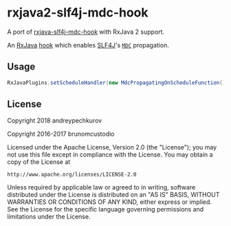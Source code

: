 # rxjava2-slf4j-mdc-hook

A port of
[rxjava-slf4j-mdc-hook](https://github.com/bmcstdio/rxjava-slf4j-mdc-hook)
with RxJava 2 support.

An
[RxJava](https://github.com/ReactiveX/RxJava)
[hook](https://github.com/ReactiveX/RxJava/wiki/What%27s-different-in-2.0#runtime-hooks)
which enables
[SLF4J](https://github.com/qos-ch/slf4j)'s
[`MDC`](http://www.slf4j.org/api/org/apache/log4j/MDC.html)
propagation.

## Usage

```java
RxJavaPlugins.setScheduleHandler(new MdcPropagatingOnScheduleFunction());
```

<!--
## Binaries

`rxjava-slf4j-mdc-hook` is available from both JCenter and Maven Central:

**Gradle:**

```
compile 'io.github.bmcstdio:rxjava-slf4j-mdc-hook:1.1.2'
```

**Maven:**

```
<dependency>
  <groupId>io.github.bmcstdio</groupId>
  <artifactId>rxjava-slf4j-mdc-hook</artifactId>
  <version>1.1.2</version>
</dependency>
```

## Building

```
$ git clone https://github.com/brunomcustodio/rxjava-slf4j-mdc-hook.git
$ cd rxjava-slf4j-mdc-hook
$ ./gradlew build
```
-->

## License

Copyright 2018 andreypechkurov

Copyright 2016-2017 brunomcustodio

Licensed under the Apache License, Version 2.0 (the "License");
you may not use this file except in compliance with the License.
You may obtain a copy of the License at

    http://www.apache.org/licenses/LICENSE-2.0

Unless required by applicable law or agreed to in writing, software
distributed under the License is distributed on an "AS IS" BASIS,
WITHOUT WARRANTIES OR CONDITIONS OF ANY KIND, either express or implied.
See the License for the specific language governing permissions and
limitations under the License.
